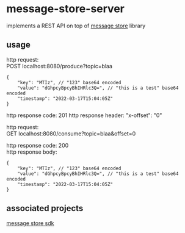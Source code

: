 # message-store-server

implements a REST API on top of [message store](https://github.com/mmcnicol/message-store) library

## usage

http request:  
POST localhost:8080/produce?topic=blaa
```
{
    "key": "MTIz", // "123" base64 encoded
    "value": "dGhpcyBpcyBhIHRlc3Q=", // "this is a test" base64 encoded
    "timestamp": "2022-03-17T15:04:05Z"
}
```

http response code: 201
http response header: "x-offset": "0" 


http request:  
GET localhost:8080/consume?topic=blaa&offset=0

http response code: 200  
http response body:
```
{
    "key": "MTIz", // "123" base64 encoded
    "value": "dGhpcyBpcyBhIHRlc3Q=", // "this is a test" base64 encoded
    "timestamp": "2022-03-17T15:04:05Z"
}
```

## associated projects

[message store sdk](https://github.com/mmcnicol/message-store-sdk)


